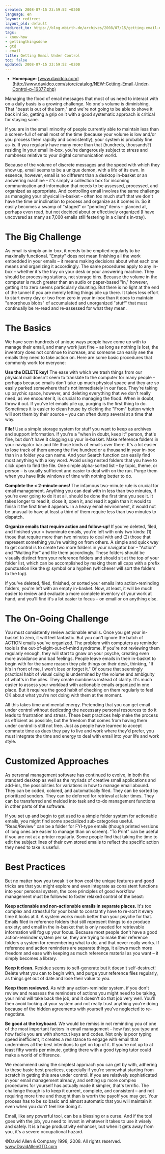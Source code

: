```yaml
---
created: 2008-07-15 23:59:52 +0200
language: en
layout: redirect
layout_old: default
redirect_to: https://blog.mbirth.de/archives/2008/07/15/getting-email-under-control.html
tags:
- know-how
- gettingthingsdone
- gtd
- email
title: Getting Email Under Control
toc: false
updated: 2008-07-15 23:59:52 +0200
---
```


* **Homepage:** [www.davidco.com](http://www.davidco.com/store/catalog/NEW-Getting-Email-Under-Control-p-16377.php)

Managing the flood of email messages that most of us need to interact with on a daily basis is a growing challenge. No
one's volume is diminishing. That "beast is out of the barn," and we're not going to be able to shove it back in! So,
getting a grip on it with a good systematic approach is critical for staying sane.

If you are in the small minority of people currently able to maintain less than a screen-full of email most of the time
(because your volume is low and/or you process them rapidly and consistently), your system is probably fine as-is. If
you regularly have many more than that (hundreds, thousands?) residing in your email in-box, you're dangerously subject
to stress and numbness relative to your digital communication world.

Because of the volume of discrete messages and the speed with which they show up, email seems to be a unique demon,
with a life of its own. In essence, however, email is no different than a desktop in-basket or an answering machine –
it's simply a collection box for incoming communication and information that needs to be assessed, processed, and
organized as appropriate. And controlling email involves the same challenge as managing your physical in-basket – often
too much stuff that we don't have the time or inclination to process and organize as it comes in. So it easily becomes
a swamp of "staged" or "pending" items – glanced at, perhaps even read, but not decided about or effectively organized
(I have uncovered as many as 7,000 emails still festering in a client's in-tray).


The Big Challenge
=================

As email is simply an in-box, it needs to be emptied regularly to be maximally functional. "Empty" does not mean
finishing all the work embedded in your emails – it means making decisions about what each one means and organizing it
accordingly. The same procedures apply to any in-box – whether it's the tray on your desk or your answering machine.
They should be processing stations, not storage bins. Because the volume in the computer is much greater than an audio
or paper-based "in," however, getting it to zero seems particularly daunting. But there is no light at the end of the
tunnel if you are merely letting things pile up there. It takes less effort to start every day or two from zero in your
in-box than it does to maintain "amorphous blobs" of accumulated and unorganized "stuff" that must continually be
re-read and re-assessed for what they mean.


The Basics
==========

We have seen hundreds of unique ways people have come up with to manage their email, and many work just fine – as long
as nothing is lost, the inventory does not continue to increase, and someone can easily see the emails they need to
take action on. Here are some basic procedures that commonly work for everyone:

**Use the DELETE key!** The ease with which we trash things from our physical mail doesn't seem to translate to the
computer for many people – perhaps because emails don't take up much physical space and they are so easily parked
somewhere that's not immediately in our face. They're taking up psychic space, however, and deleting everything that we
don't really need, as we encounter it, is crucial to managing the flood. When in doubt, throw it out. If you've let
emails pile up, purging is the first thing to do. Sometimes it is easier to clean house by clicking the "From" button
which will sort them by their source – you can often dump several at a time that way.

**File!** Use a simple storage system for stuff you want to keep as archives and support information. If you're a "when
in doubt, keep it" person, that's fine, but don't have it clogging up your in-basket. Make reference folders in your
navigator bar and file those kinds of emails over there. It's a lot easier to lose track of them among the five hundred
or a thousand in your in-box than in a folder you can name. And your Search function can easily find most anything with
a key word. Avoid using nested folders that you have to click open to find the file. One simple alpha-sorted list – by
topic, theme, or person – is usually sufficient and easier to deal with on the run. Purge them when you have little
windows of time with nothing better to do.

**Complete the < 2-minute ones!** The infamous two-minute rule is crucial for email management. Anything you can deal
with in less than two minutes, if you're ever going to do it at all, should be done the first time you see it. It takes
longer to read it, close it, open it, and read it again than it would to finish it the first time it appears. In a
heavy email environment, it would not be unusual to have at least a third of them require less than two minutes to
dispatch.

**Organize emails that require action and follow-up!** If you've deleted, filed, and finished your < twominute emails,
you're left with only two kinds: (1) those that require more than two minutes to deal with and (2) those that represent
something you're waiting on from others. A simple and quick way to get control is to create two more folders in your
navigator bar – "Action" and "Waiting For" and file them accordingly. These folders should be visually distinct from
your reference folders and should sit at the top of your folder list, which can be accomplished by making them all caps
with a prefix punctuation like the @ symbol or a hyphen (whichever will sort the folders to the top).

If you've deleted, filed, finished, or sorted your emails into action-reminding folders, you're left with an empty
in-basket. Now, at least, it will be much easier to review and evaluate a more complete inventory of your work at hand;
and you'll find it's a lot easier to focus – on email or on anything else.


The On-Going Challenge
======================

You must consistently review actionable emails. Once you get your in-basket to zero, it will feel fantastic. But you
can't ignore the batch of ACTION emails you've organized. The problem with computers as reminder tools is the
out-of-sight-out-of-mind syndrome. If you're not reviewing them regularly enough, they will start to gnaw on your
psyche, creating even more avoidance and bad feelings. People leave emails in their in-basket to begin with for the
same reason they pile things on their desk, thinking, "If it's in front of me, I won't lose or forget it." Of course
that seemingly practical habit of visual cuing is undermined by the volume and ambiguity of what's in the piles. They
create numbness instead of clarity. It's much easier to assess your workload with actionable emails organized in one
place. But it requires the good habit of checking on them regularly to feel OK about what you're not doing with them at
the moment.

All this takes time and mental energy. Pretending that you can get email under control without dedicating the necessary
personal resources to do it leads to frustration and stress. These best practices help make the process as efficient as
possible, but the freedom that comes from having them under control is still not free. Just as people have learned to
accept commute time as dues they pay to live and work where they'd prefer, you must integrate the time and energy to
deal with email into your life and work style.


Customized Approaches
=====================

As personal management software has continued to evolve, in both the standard desktop as well as the myriads of
creative small applications and add-ins, the possibilities for variations in how to manage email abound. They can be
coded, colored, and automatically filed. They can be sorted by prioritized senders. They can be deferred for retrieval
at later times. They can be transferred and melded into task and to-do management functions in other parts of the
software.

If you set up and begin to get used to a simple folder system for actionable emails, you might find some specialized
sub-categories useful. "Read/Review" can be a folder for FYI-type emails (though printed versions of long ones are
easier to manage than on screen). "To Print" can be useful if you are not at a printer regularly. Some people find that
taking the time to edit the subject lines of their own stored emails to reflect the specific action they need to take
is useful.


Best Practices
==============

But no matter how you tweak it or how cool the unique features and good tricks are that you might explore and even
integrate as consistent functions into your personal system, the core principles of good workflow management must be
followed to foster relaxed control of the beast:

**Keep actionable and non-actionable emails in separate places.** It's too complex and stressful for your brain to
constantly have to re-sort it every time it looks at it. A system works much better than your psyche for that. Emails
filed in reference folders that still represent things to do produce anxiety; and email in the in-basket that is only
needed for retrievable information will fog up your focus. Because most people don't have a good action-reminder system
per se, they are trying to make their reference folders a system for remembering what to do, and that never really
works. If reference and action reminders are separate things, it allows much more freedom and ease with keeping as much
reference material as you want – it simply becomes a library.

**Keep it clean.** Residue seems to self-generate but it doesn't self-destruct! Delete what you can to begin with, and
purge your reference files regularly, as things get out of date and lose their value to you.

**Keep them reviewed.** As with any action-reminder system, if you don't review and reassess the reminders of actions
you might need to be taking, your mind will take back the job; and it doesn't do that job very well. You'll then avoid
looking at your system and not really trust anything you're doing because of the hidden agreements with yourself you've
neglected to re-negotiate.

**Be good at the keyboard.** We would be remiss in not reminding you of one of the most important factors in email
management – how fast you type and how facile you are with shortcut keys and codes. Not only is poor typing speed
inefficient, it creates a resistance to engage with email that undermines all the best intentions to get on top of it.
If you're not up to at least fifty words per minute, getting there with a good typing tutor could make a world of
difference.

We recommend using the simplest approach you can get by with, adhering to these basic best practices, especially if
you're somewhat starting from scratch in getting this area under control. If you are relatively sophisticated in your
email management already, and setting up more complex procedures for yourself has actually made it simpler, that's
terrific. The challenge though is to keep it current, complete, and consistent – and not requiring more time and
thought than is worth the payoff you may get. Your process has to be so basic and almost automatic that you will
maintain it even when you don't feel like doing it.

Email, like any powerful tool, can be a blessing or a curse. And if the tool goes with the job, you need to invest in
whatever it takes to use it wisely and safely. It is a huge productivity enhancer, but when it gets away from you, it's
a severe occupational hazard.


©David Allen & Company 1998, 2008. All rights reserved. www.DavidAllenGTD.com